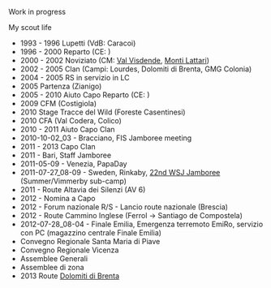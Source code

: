 <!-- 
.. link: 
.. description: 
.. tags: scout, personal
.. date: 2013/08/20 12:09:10
.. title: Scout
.. slug: scout
-->

Work in progress

My scout life

* 1993 - 1996 Lupetti (VdB: Caracoi)
* 1996 - 2000 Reparto (CE: )
* 2000 - 2002 Noviziato (CM: [Val Visdende](../travels/routes/italia-austria.html), [Monti Lattari](../travels/routes/monti-lattari.html))
* 2002 - 2005 Clan (Campi: Lourdes, Dolomiti di Brenta, GMG Colonia)
* 2004 - 2005 RS in servizio in LC
* 2005 Partenza (Zianigo)
* 2005 - 2010 Aiuto Capo Reparto (CE: )
* 2009 CFM (Costigiola)
* 2010 Stage Tracce del Wild (Foreste Casentinesi)
* 2010 CFA (Val Codera, Colico)
* 2010 - 2011 Aiuto Capo Clan
* 2010-10-02_03 - Bracciano, FIS Jamboree meeting
* 2011 - 2013 Capo Clan
* 2011 - Bari, Staff Jamboree
* 2011-05-09 - Venezia, PapaDay
* 2011-07-27_08-09 - Sweden, Rinkaby, [22nd WSJ Jamboree](http://en.wikipedia.org/wiki/22nd_World_Scout_Jamboree) (Summer/Vimmerby sub-camp)
* 2011 - Route Altavia dei Silenzi (AV 6)
* 2012 - Nomina a Capo
* 2012 - Forum nazionale R/S - Lancio route nazionale (Brescia)
* 2012 - Route Cammino Inglese (Ferrol -> Santiago de Compostela)
* 2012-07-28_08-04 - Finale Emilia, Emergenza terremoto EmiRo, servizio con PC (magazzino centrale Finale Emilia)
* Convegno Regionale Santa Maria di Piave
* Convegno Regionale Vicenza
* Assemblee Generali
* Assemblee di zona
* 2013 Route [Dolomiti di Brenta](../travels/routes/dolomiti-di-brenta-lago-di-tovel.html)

